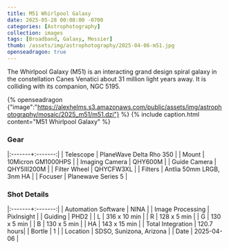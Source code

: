 ```yaml
---
title: M51 Whirlpool Galaxy
date: 2025-05-28 00:08:00 -0700
categories: [Astrophotography]
collection: images
tags: [Broadband, Galaxy, Messier]
thumb: /assets/img/astrophotography/2025-04-06-m51.jpg
openseadragon: true
---
```


The Whirlpool Galaxy (M51) is an interacting grand design spiral galaxy in the constellation Canes Venatici about 31 million light years away.
It is colliding with its companion, NGC 5195.

{% openseadragon {"image":"https://alexhelms.s3.amazonaws.com/public/assets/img/astrophotography/mosaic/2025_m51/m51.dzi"} %}
{% include caption.html content="M51 Whirlpool Galaxy" %}

### Gear

|:-------+:-------:|
| Telescope | PlaneWave Delta Rho 350 |
| Mount | 10Micron GM1000HPS |
| Imaging Camera | QHY600M |
| Guide Camera | QHY5III200M |
| Filter Wheel | QHYCFW3XL |
| Filters | Antlia 50mm LRGB, 3nm HA |
| Focuser | Planewave Series 5 |

### Shot Details

|:-------+:-------:|
| Automation Software | NINA |
| Image Processing | PixInsight |
| Guiding | PHD2 |
| L | 316 x 10 min |
| R | 128 x 5 min |
| G | 130 x 5 min |
| B | 130 x 5 min |
| HA | 143 x 15 min |
| Total Integration | 120.7 hours|
| Bortle | 1 |
| Location | SDSO, Sunizona, Arizona |
| Date | 2025-04-06 |
